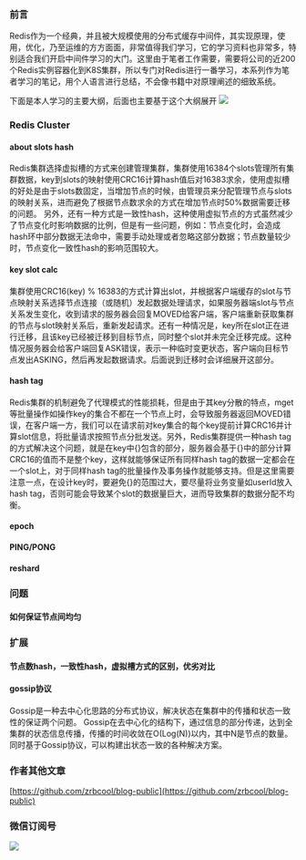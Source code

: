 ### 前言
Redis作为一个经典，并且被大规模使用的分布式缓存中间件，其实现原理，使用，优化，乃至运维的方方面面，非常值得我们学习，它的学习资料也非常多，特别适合我们开启中间件学习的大门。这里由于笔者工作需要，需要将公司的近200个Redis实例容器化到K8S集群，所以专门对Redis进行一番学习，本系列作为笔者学习的笔记，用个人语言进行总结，不会像书籍中对原理阐述的细致系统。

下面是本人学习的主要大纲，后面也主要基于这个大纲展开
![](http://oss.zrbcool.top/picgo/Redis集群学习大纲.png)
### Redis Cluster
#### about slots hash
Redis集群选择虚拟槽的方式来创建管理集群，集群使用16384个slots管理所有集群数据，key到slots的映射使用CRC16计算hash值后对16383求余，使用虚拟槽的好处是由于slots数固定，当增加节点的时候，由管理员来分配管理节点与slots的映射关系，进而避免了根据节点数求余的方式在增加节点时50%数据需要迁移的问题。
  另外，还有一种方式是一致性hash，这种使用虚拟节点的方式虽然减少了节点变化时影响数据的比例，但是有一些问题，例如：节点变化时，会造成hash环中部分数据无法命中，需要手动处理或者忽略这部分数据；节点数量较少时，节点变化一致性hash的影响范围较大。
  
#### key slot calc
集群使用CRC16(key) % 16383的方式计算出slot，并根据客户端缓存的slot与节点映射关系选择节点连接（或随机）发起数据处理请求，如果服务器端slot与节点关系发生变化，收到请求的服务器会回复MOVED给客户端，客户端重新获取集群的节点与slot映射关系后，重新发起请求。还有一种情况是，key所在slot正在进行迁移，且该key已经被迁移到目标节点，同时整个slot并未完全迁移完成。这种情况服务器会给客户端回复ASK错误，表示一种临时变更状态，客户端向目标节点发出ASKING，然后再发起数据请求。后面说到迁移时会详细展开这部分。

#### hash tag
Redis集群的机制避免了代理模式的性能损耗，但是由于其key分散的特点，mget等批量操作如操作key的集合不都在一个节点上时，会导致服务器返回MOVED错误，在客户端一方，我们可以在请求前对key集合的每个key提前计算CRC16并计算slot信息，将批量请求按照节点分批发送。另外，Redis集群提供一种hash tag的方式解决这个问题，就是在key中{}包含的部分，服务器会基于{}中的部分计算CRC16的值而不是整个key，这样就能够保证所有同样hash tag的数据一定都会在一个slot上，对于同样hash tag的批量操作及事务操作就能够支持。但是这里需要注意一点，在设计key时，要避免{}的范围过大，要尽量将业务变量如userId放入hash tag，否则可能会导致某个slot的数据量巨大，进而导致集群的数据分配不均衡。

#### epoch

#### PING/PONG

#### reshard

### 问题
#### 如何保证节点间均匀

### 扩展
#### 节点数hash，一致性hash，虚拟槽方式的区别，优劣对比
#### gossip协议
Gossip是一种去中心化思路的分布式协议，解决状态在集群中的传播和状态一致性的保证两个问题。
Gossip在去中心化的结构下，通过信息的部分传递，达到全集群的状态信息传播，传播的时间收敛在O(Log(N))以内，其中N是节点的数量。同时基于Gossip协议，可以构建出状态一致的各种解决方案。
### 作者其他文章
[https://github.com/zrbcool/blog-public](https://github.com/zrbcool/blog-public)  
### 微信订阅号
![](http://oss.zrbcool.top/Fv816XFbZB2JQazo5LHBoy2_SGVz)